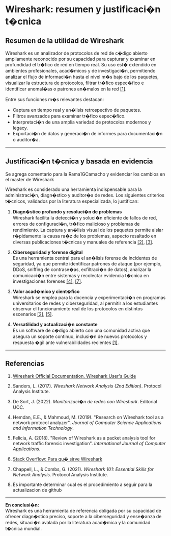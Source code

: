 # Wireshark: resumen y justificaci�n t�cnica

## Resumen de la utilidad de Wireshark

Wireshark es un analizador de protocolos de red de c�digo abierto ampliamente reconocido por su capacidad para capturar y examinar en profundidad el tr�fico de red en tiempo real. Su uso est� extendido en ambientes profesionales, acad�micos y de investigaci�n, permitiendo analizar el flujo de informaci�n hasta el nivel m�s bajo de los paquetes, visualizar la estructura de protocolos, filtrar tr�fico espec�fico e identificar anomal�as o patrones an�malos en la red [[1]](#1).

Entre sus funciones m�s relevantes destacan:
- Captura en tiempo real y an�lisis retrospectivo de paquetes.
- Filtros avanzados para examinar tr�fico espec�fico.
- Interpretaci�n de una amplia variedad de protocolos modernos y legacy.
- Exportaci�n de datos y generaci�n de informes para documentaci�n o auditor�a.

---

## Justificaci�n t�cnica y basada en evidencia

Se agrega comentario para la Rama1GCamacho y evidenciar los cambios en el master de Wireshark

Wireshark es considerado una herramienta indispensable para la administraci�n, diagn�stico y auditor�a de redes. Los siguientes criterios t�cnicos, validados por la literatura especializada, lo justifican:

1. **Diagn�stico profundo y resoluci�n de problemas**  
   Wireshark facilita la detecci�n y soluci�n eficiente de fallos de red, errores de configuraci�n, tr�fico malicioso y problemas de rendimiento. La captura y an�lisis visual de los paquetes permite aislar r�pidamente la causa ra�z de los problemas, aspecto resaltado en diversas publicaciones t�cnicas y manuales de referencia [[2]](#2), [[3]](#3).

2. **Ciberseguridad y forense digital**  
   Es una herramienta central para el an�lisis forense de incidentes de seguridad, ya que permite identificar patrones de ataque (por ejemplo, DDoS, sniffing de contrase�as, exfiltraci�n de datos), analizar la comunicaci�n entre sistemas y recolectar evidencia t�cnica en investigaciones forenses [[4]](#4), [[7]](#7).

3. **Valor acad�mico y cient�fico**  
   Wireshark se emplea para la docencia y experimentaci�n en programas universitarios de redes y ciberseguridad, al permitir a los estudiantes observar el funcionamiento real de los protocolos en distintos escenarios [[2]](#2), [[5]](#5).

4. **Versatilidad y actualizaci�n constante**  
   Es un software de c�digo abierto con una comunidad activa que asegura un soporte continuo, inclusi�n de nuevos protocolos y respuesta �gil ante vulnerabilidades recientes [[1]](#1).

---

## Referencias

1. <a id="1"></a> [Wireshark Official Documentation. Wireshark User's Guide](https://www.wireshark.org/docs/wsug_html_chunked/)  
2. <a id="2"></a> Sanders, L. (2017). *Wireshark Network Analysis (2nd Edition)*. Protocol Analysis Institute.  
3. <a id="3"></a> De Sort, J. (2022). *Monitorizaci�n de redes con Wireshark*. Editorial UOC.  
4. <a id="4"></a> Hemdan, E.E., & Mahmoud, M. (2019). "Research on Wireshark tool as a network protocol analyzer". *Journal of Computer Science Applications and Information Technology*.  
5. <a id="5"></a> Felicia, A. (2018). "Review of Wireshark as a packet analysis tool for network traffic forensic investigation". *International Journal of Computer Applications*.  
6. <a id="6"></a> [Stack Overflow: Para qu� sirve Wireshark](https://es.stackoverflow.com/questions/92619/para-qu%C3%A9-sirve-wireshark)  
7. <a id="7"></a> Chappell, L., & Combs, G. (2021). *Wireshark 101: Essential Skills for Network Analysis*. Protocol Analysis Institute.

8. Es importante determinar cual es el procedimiento a seguir para la actualizacion de github
---

**En conclusi�n:**  
Wireshark es una herramienta de referencia obligada por su capacidad de ofrecer diagn�stico preciso, soporte a la ciberseguridad y ense�anza de redes, situaci�n avalada por la literatura acad�mica y la comunidad t�cnica mundial.
